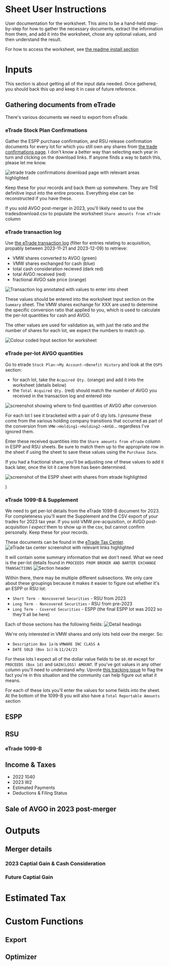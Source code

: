 # Sheet User Instructions

User documentation for the worksheet. This aims to be a hand-held step-by-step for how to gather the necessary documents, extract the information from them, and add it into the worksheet, chose any optional values, and then understand the result.

For how to access the worksheet, see [the readme install section](https://github.com/hickeng/financial?tab=readme-ov-file#install)

# Inputs

This section is about getting all of the input data needed. Once gathered, you should back this up and keep it in case of future reference.

## Gathering documents from eTrade

There's various documents we need to export from eTrade.

### eTrade Stock Plan Confirmations

Gather the ESPP purchase confirmation, and RSU release confirmation documents for every lot for which you still own any shares from [the trade confirmations page](https://us.etrade.com/etx/sp/stockplan#/myAccount/stockPlanConfirmations). I don't know a better way than selecting each year in turn and clicking on the download links. If anyone finds a way to batch this, please let me know.

![etrade trade confirmations download page with relevant areas highlighted](assets/etrade-confirmations-highlighted.png)

Keep these for your records and back them up somewhere. They are THE definitive input into the entire process. Everything else can be reconstructed if you have these.

If you sold AVGO post-merger in 2023, you'll likely need to use the tradesdownload.csv to populate the worksheet `Share amounts from eTrade` column


### eTrade transaction log

Use [the eTrade transaction log](https://us.etrade.com/e/t/accounts/txnhistory) (filter for entries relating to acquisition, propably between 2023-11-21 and 2023-12-09) to retrieve:
* VMW shares converted to AVGO (green)
* VMW shares exchanged for cash (blue)
* total cash consideration recieved (dark red)
* total AVGO received (red)
* fractional AVGO sale price (orange)

![Transaction log annotated with values to enter into sheet](assets/etrade-transaction-log-annotated.png)


These values should be entered into the worksheet Input section on the `Summary` sheet. The VMW shares exchange for XXX are used to determine the specific conversion ratio that applied to you, which is used to calculate the per-lot quantities for cash and AVGO.

The other values are used for validation as, with just the ratio and the number of shares for each lot, we expect the numbers to match up.

![Colour coded Input section for worksheet](assets/sheet-summary-colour-coded-inputs.png)


### eTrade per-lot AVGO quantities

Go to etrade `Stock Plan->My Account->Benefit History` and look at the `OSPS` section:
* for each lot, take the `Acquired Qty.` (orange) and add it into the worksheet (details below)
* the `Total Acquired Qty.` (red) should match the number of AVGO you received in the transaction log and entered into

![screenshot showing where to find quantities of AVGO after conversion ](assets/etrade-benefit-history-osps-highlighted.png)

For each lot I see it bracketed with a pair of 0 qty lots. I _presume_ these come from the various holding company transitions that occurred as part of the conversion from `VMW->Holding1->Holding2->AVGO`... regardless I've ignored them.

Enter these received quantities into the `Share amounts from eTrade` column in ESPP and RSU sheets. Be sure to match them up to the appropriate row in the sheet if using the sheet to save these values using the `Purchase Date`.

If you had a fractional share, you'll be adjusting one of these values to add it back later, once the lot it came from has been determined.

![screenshot of the ESPP sheet with shares from etrade highlighted](assets/sheet-espp-shares-from-etrade-highlight.png)

)


### eTrade 1099-B & Supplement

We need to get per-lot details from the eTrade 1099-B document for 2023. For completeness you'll want the Supplement and the CSV export of your trades for 2023 tax year. If you sold VMW pre-acquisition, or AVGO post-acquisition _I expect_ them to show up in the csv, but cannot confirm personally. Keep these for your records.

These documents can be found in the [eTrade Tax Center](https://us.etrade.com/etx/pxy/tax-center?resource=stock-plan).
![eTrade tax center screenshot with relevant links highlighted](assets/etrade-tax-center-highlighted.png)


It will contain some summary information that we don't need. What we need is the per-lot details found in `PROCEEDS FROM BROKER AND BARTER EXCHANGE TRANSACTIONS`
![Section header](assets/1099-b-section-header.png)

Within there, there may be multiple different subsections. We only care about these groupings because it makes it easier to figure out whether it's an ESPP or RSU lot:
* `Short Term - Noncovered Securities` - RSU from 2023
* `Long Term - Noncovered Securities` - RSU from pre-2023
* `Long Term - Covered Securities` - ESPP (the final ESPP lot was 2022 so they'll all be here)

Each of those sections has the following fields:
![Detail headings](assets/1099-b-detail-headings.png)

We're only interested in VMW shares and only lots held over the merger. So:
* `Description Box 1a` is `VMWARE INC CLASS A`
* `DATE SOLD (Box 1c)` is `11/24/23`

For these lots I expect all of the dollar value fields to be `$0.00` except for `PROCEEDS (Box 1d)` and `GAIN(LOSS) AMOUNT`. If you've got values in any other column you'll need to understand why. Upvote [this tracking issue](https://github.com/hickeng/financial/issues/57) to flag the fact you're in this situation and the community can help figure out what it means.

For each of these lots you'll enter the values for some fields into the sheet. At the bottom of the 1099-B you will also have a `Total Reportable Amounts` section


## ESPP




## RSU

### eTrade 1099-B

## Income & Taxes

* 2022 1040
* 2023 W2
* Estimated Payments
* Deductions & Filing Status

## Sale of AVGO in 2023 post-merger



# Outputs

## Merger details

### 2023 Captial Gain & Cash Consideration

### Future Captial Gain


# Estimated Tax


# Custom Functions

## Export

## Optimizer